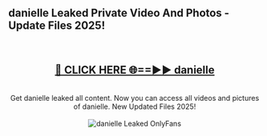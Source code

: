 <h2>danielle Leaked Private Video And Photos - Update Files 2025!</h2>
<br>
<div align="center">
<h2><a href="https://betterlinks.top/A2PfLJ" rel="nofollow">🔴 CLICK HERE 🌐==►► danielle</a></h2>
<br>
Get danielle leaked all content. Now you can access all videos and pictures of danielle. New Updated Files 2025!
<br>
<br>
<a href="https://betterlinks.top/A2PfLJ" rel="nofollow" data-target="animated-image.originalLink"><img src="https://i.imgur.com/dJHk4Zq.gif" alt="danielle Leaked  OnlyFans" style="max-width: 100%; display: inline-block;" data-target="animated-image.originalImage"></a>
</div>
<br>